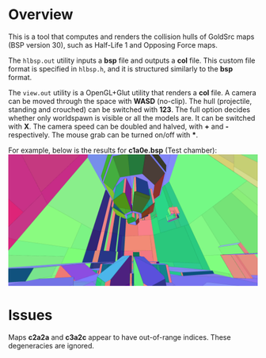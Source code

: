 # Overview
This is a tool that computes and renders the collision hulls of GoldSrc maps (BSP version 30), such as Half-Life 1 and Opposing Force maps.

The ```hlbsp.out``` utility inputs a **bsp** file and outputs a **col** file. This custom file format is specified in ```hlbsp.h```, and it is structured similarly to the **bsp** format.

The ```view.out``` utility is a OpenGL+Glut utility that renders a **col** file. A camera can be moved through the space with **WASD** (no-clip). The hull (projectile, standing and crouched) can be switched with **123**. The full option decides whether only worldspawn is visible or all the models are. It can be switched with **X**. The camera speed can be doubled and halved, with **+** and **-** respectively. The mouse grab can be turned on/off with **\***.

For example, below is the results for **c1a0e.bsp** (Test chamber): ![preview](/preview.png)

# Issues
Maps **c2a2a** and **c3a2c** appear to have out-of-range indices. These degeneracies are ignored.
